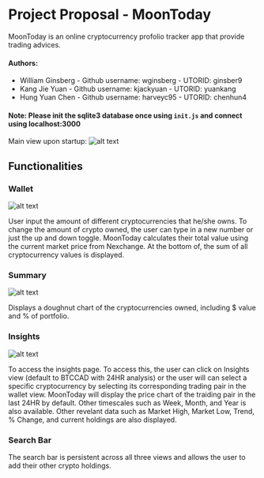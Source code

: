 
# Project Proposal - MoonToday

MoonToday is an online cryptocurrency profolio tracker app that provide trading advices.

#### Authors:
* William Ginsberg - Github username: wginsberg - UTORID: ginsber9
* Kang Jie Yuan - Github username: kjackyuan - UTORID: yuankang
* Hung Yuan Chen - Github username: harveyc95 - UTORID: chenhun4

#### Note: Please init the sqlite3 database once using `init.js` and connect using localhost:3000

Main view upon startup: 
![alt text](https://github.com/csc309-18s/assignment-2-senpai-please-notice-me/blob/master/SolutionsIMG/Home.png)

## Functionalities
### Wallet
![alt text](https://github.com/csc309-18s/assignment-2-senpai-please-notice-me/blob/master/SolutionsIMG/Wallet.png)

User input the amount of different cryptocurrencies that he/she owns.
To change the amount of crypto owned, the user can type in a new number or just the up and down toggle.
MoonToday calculates their total value using the current market price from Nexchange.
At the bottom of, the sum of all cryptocurrency values is displayed. 

### Summary
![alt text](https://github.com/csc309-18s/assignment-2-senpai-please-notice-me/blob/master/SolutionsIMG/Summary.png)

Displays a doughnut chart of the cryptocurrencies owned, including $ value and % of portfolio.

### Insights
![alt text](https://github.com/csc309-18s/assignment-2-senpai-please-notice-me/blob/master/SolutionsIMG/Insights.png)

To access the insights page. To access this, the user can click on Insights view (default to BTCCAD with 24HR analysis) 
or the user will can select a specific cryptocurrency by selecting its corresponding trading pair in the wallet view.
MoonToday will display the price chart of the traiding pair in the last 24HR by default. Other timescales such as 
Week, Month, and Year is also available.
Other revelant data such as Market High, Market Low, Trend, % Change, and current holdings are also displayed.

### Search Bar
The search bar is persistent across all three views and allows the user to add their other crypto holdings.

